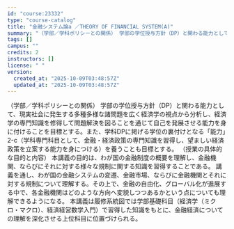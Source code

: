 ```yaml
---
id: "course:23332"
type: "course-catalog"
title: "金融システム論a ／THEORY OF FINANCIAL SYSTEM(A)"
summary: "（学部／学科ポリシーとの関係） 学部の学位授与方針（DP）と関わる能力として、現実社会に発生する多種多様な諸問題を広く経済学の視点から分析し、経済学の専門知識を修得して問題解決を図ることを通じて自己を発展させる能力を身に付けることを目標とす…"
tags: []
campus: ""
credits: 2
instructors: []
license: " "
version:
  created_at: "2025-10-09T03:48:57Z"
  updated_at: "2025-10-09T03:48:57Z"
---
```


（学部／学科ポリシーとの関係） 学部の学位授与方針（DP）と関わる能力として、現実社会に発生する多種多様な諸問題を広く経済学の視点から分析し、経済学の専門知識を修得して問題解決を図ることを通じて自己を発展させる能力を身に付けることを目標とする。また、学科DPに掲げる学位の裏付けとなる「能力」2-c（学科専門科目として、金融・経済政策の専門知識を習得し、望ましい経済政策を立案する能力を身につける）を養うことも目標とする。 （授業の具体的な目的と内容） 本講義の目的は、わが国の金融制度の概要を理解し、金融機関、ならびにそれに対する様々な規制に関する知識を習得することである。 講義を通し、わが国の金融システムの変遷、金融市場、ならびに金融機関とそれに対する規制について理解する。その上で、金融の自由化、グローバル化が進展する中で、各金融機関はどのような方向へ変貌しつつあるかという点についても理解できるようになる。 本講義は履修系統図では学部基礎科目（経済学（ミクロ・マクロ）、経済経営数学入門）で習得した知識をもとに、金融経済についての理解を深化させる上位科目に位置づけられる。
